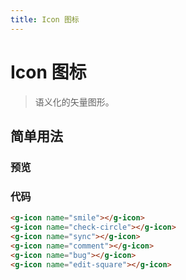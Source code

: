 ```yaml
---
title: Icon 图标
---
```

# Icon 图标

> 语义化的矢量图形。

## 简单用法

### 预览

<ClientOnly>
  <General-Icon1 />
</ClientOnly>

### 代码

```html
<g-icon name="smile"></g-icon>
<g-icon name="check-circle"></g-icon>
<g-icon name="sync"></g-icon>
<g-icon name="comment"></g-icon>
<g-icon name="bug"></g-icon>
<g-icon name="edit-square"></g-icon>
```

